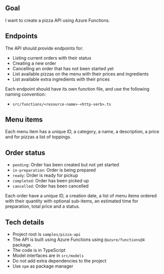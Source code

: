
## Goal
I want to create a pizza API using Azure Functions. 

## Endpoints
The API should provide endpoints for:
- Listing current orders with their status
- Creating a new order
- Cancelling an order that has not been started yet
- List available pizzas on the menu with their prices and ingredients
- List available extra ingredients with their prices

Each endpoint should have its own function file, and use the following naming convention:
- `src/functions/<resource-name>-<http-verb>.ts`

## Menu items
Each menu item has a unique ID, a category, a name, a description, a price and for pizzas a list of toppings.

## Order status
- `pending`: Order has been created but not yet started
- `in-preparation`: Order is being prepared
- `ready`: Order is ready for pickup
- `completed`: Order has been picked up
- `cancelled`: Order has been cancelled

Each order have a unique ID, a creation date, a list of menu items ordered with their quantity with optional sub-items, an estimated time for preparation, total price and a status.

## Tech details
- Project root is `samples/pizza-api`
- The API is built using Azure Functions using `@azure/functions@4` package.
- The code is in TypeScript
- Model interfaces are in `src/models`
- Do not add extra dependencies to the project
- Use `npm` as package manager

